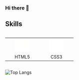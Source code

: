 ### Hi there 👋

## Skills
<div style="display: flex; align-items: flex-start; align: center">
    <table align="center">
        <tr>
            <td align="center" width="96">
                <img src="./images/html5-logo.png" alt="HTML5" width="48" height="48"/>
                <br>HTML5
            </td>
            <td align="center" width="96">
                <img src="./images/css3-logo.png" alt="CSS3" width="48" height="48"/>
                <br>CSS3
            </td>
    </table>
</div>

![Top Langs](https://github-readme-stats.vercel.app/api/top-langs/?username=owlsly94&layout=pie&theme=catppuccin_mocha)

<!--
**owlsly94/owlsly94** is a ✨ _special_ ✨ repository because its `README.md` (this file) appears on your GitHub profile.

Here are some ideas to get you started:

- 🔭 I’m currently working on ...
- 🌱 I’m currently learning ...
- 👯 I’m looking to collaborate on ...
- 🤔 I’m looking for help with ...
- 💬 Ask me about ...
- 📫 How to reach me: ...
- 😄 Pronouns: ...
- ⚡ Fun fact: ...
-->

